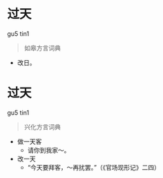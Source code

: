 # 过天
gu5 tin1
> 如皋方言词典
- 改日。

# 过天
gu5 tin1
> 兴化方言词典
- 做一天客
  - 请你到我家～。
- 改一天
  - “今天要拜客，～再扰罢。”（《官场现形记》二四）
